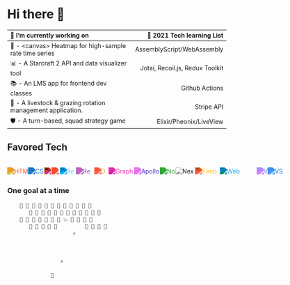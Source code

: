 # Hi there 👋

🔭 I’m currently working on                                           | 🌱 2021 Tech learning List
:---------------------------------------------------------            | ---------------------------:
🧮 - &lt;canvas&gt; Heatmap for high-sample rate time series          | AssemblyScript/WebAssembly
📊 - A Starcraft 2 API and data visualizer tool                       | Jotai, Recoil.js, Redux Toolkit
📚 - An LMS app for frontend dev classes                              | Github Actions
🐑 - A livestock & grazing rotation management application.           | Stripe API
🛡️ - A turn-based, squad strategy game                                | Elixir/Pheonix/LiveView

## Favored Tech
<img src="readme.svg" width="0" height="0" alt="Bring in some styles">
<div style="display: flex; justify-content: space-around;">
 	<img height="20"src="https://simpleicons.org/icons/html5.svg" 
	     style="filter: invert(30%) sepia(57%) saturate(2168%) hue-rotate(350deg) brightness(106%) contrast(85%);" title="HTML5">
	<img height="20"src="https://simpleicons.org/icons/css3.svg" 
	     style="filter: invert(45%) sepia(77%) saturate(6192%) hue-rotate(189deg) brightness(85%) contrast(84%);" title="CSS3">
	<img height="20"src="https://simpleicons.org/icons/javascript.svg" 
	     style="filter: invert(90%) sepia(58%) saturate(1123%) hue-rotate(338deg) brightness(101%) contrast(94%);" title="JS">
	<img height="20"src="https://simpleicons.org/icons/git.svg" 
	     style="filter: invert(50%) sepia(55%) saturate(5556%) hue-rotate(342deg) brightness(96%) contrast(95%);" title="Git">
	<img height="20"src="https://simpleicons.org/icons/react.svg" 
	     style="filter: invert(71%) sepia(96%) saturate(718%) hue-rotate(164deg) brightness(103%) contrast(97%);" title="React">
	<img height="20"src="https://simpleicons.org/icons/redux.svg" 
	     style="filter: invert(32%) sepia(60%) saturate(2136%) hue-rotate(245deg) brightness(79%) contrast(81%);" title="Redux">
	<img height="20"src="https://simpleicons.org/icons/d3dotjs.svg" 
	     style="filter: invert(66%) sepia(79%) saturate(947%) hue-rotate(332deg) brightness(105%) contrast(95%);" title="D3.js">
	<img height="20"src="https://simpleicons.org/icons/graphql.svg" 
	     style="filter: invert(55%) sepia(77%) saturate(6372%) hue-rotate(297deg) brightness(91%) contrast(96%);" title="GraphQL">
	<img height="20"src="https://simpleicons.org/icons/apollographql.svg" 
	     style="filter: invert(14%) sepia(71%) saturate(2702%) hue-rotate(243deg) brightness(88%) contrast(108%);" title="Apollo GraphQL">
	<img height="20"src="https://simpleicons.org/icons/nodedotjs.svg" 
	     style="filter: invert(47%) sepia(72%) saturate(590%) hue-rotate(71deg) brightness(89%) contrast(75%);" title="Node JS">
	<img height="20"src="https://simpleicons.org/icons/nextdotjs.svg" 
	     style="filter: invert(0%) sepia(100%) saturate(0%) hue-rotate(8deg) brightness(96%) contrast(104%);" title="Next.js">
	<img height="20"src="https://simpleicons.org/icons/firebase.svg" 
	     style="filter: invert(75%) sepia(69%) saturate(781%) hue-rotate(337deg) brightness(112%) contrast(101%);" title="Firebase">
	<img height="20"src="https://simpleicons.org/icons/webcomponentsdotorg.svg" 
	     style="filter: invert(62%) sepia(32%) saturate(1569%) hue-rotate(165deg) brightness(90%) contrast(97%);" title="Web Components">
	<img height="20"src="https://simpleicons.org/icons/vite.svg" 
	     style="filter: invert(39%) sepia(35%) saturate(2623%) hue-rotate(218deg) brightness(101%) contrast(101%);" title="Vite">
	<img height="20"src="https://simpleicons.org/icons/visualstudiocode.svg" 
	     style="filter: invert(32%) sepia(79%) saturate(3326%) hue-rotate(186deg) brightness(91%) contrast(103%);" title="VS Code">
</div>

### One goal at a time

        👾 👾 👾 👾 👾 👾 👾 👾 👾 👾 👾 👾
           👾 👾 👾 👾 👾 👾 👾 👾 👾 👾 👾 👾
        👾 👾 👾 👾 👾 👾 👾 💥 👾 👾 👾 👾
           👾 👾 👾 👾 👾         👾 👾 👾 👾
                         ⚡
                   


                     ⚡

                  📡


